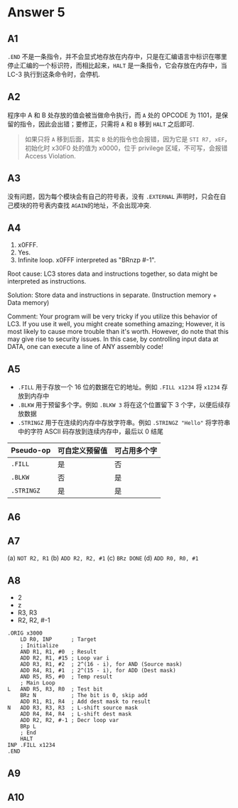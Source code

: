# Answer 5

## A1

`.END` 不是一条指令，并不会显式地存放在内存中，只是在汇编语言中标识在哪里停止汇编的一个标识符，而相比起来，`HALT` 是一条指令，它会存放在内存中，当 LC-3 执行到这条命令时，会停机.

## A2

程序中 A 和 B 处存放的值会被当做命令执行，而 `A` 处的 OPCODE 为 1101，是保留的指令，因此会出错；要修正，只需将 `A` 和 `B` 移到 `HALT` 之后即可.

> 如果只将 `A` 移到后面，其实 `B` 处的指令也会报错，因为它是 `STI R7, xEF`，初始化时 x30F0 处的值为 x0000，位于 privilege 区域，不可写，会报错 Access Violation.

## A3

没有问题，因为每个模块会有自己的符号表，没有 `.EXTERNAL` 声明时，只会在自己模块的符号表内查找 `AGAIN`的地址，不会出现冲突.

## A4

1. x0FFF.
2. Yes.
3. Infinite loop. x0FFF interpreted as "BRnzp #-1".

Root cause: LC3 stores data and instructions together, so data might be interpreted as instructions.

Solution: Store data and instructions in separate. (Instruction memory + Data memory)

Comment: Your program will be very tricky if you utilize this behavior of LC3. If you use it well, you might create something amazing; However, it is most likely to cause more trouble than it's worth. However, do note that this may give rise to security issues. In this case, by controlling input data at DATA, one can execute a line of ANY assembly code!

## A5

- `.FILL` 用于存放一个 16 位的数据在它的地址。例如 `.FILL x1234` 将 `x1234` 存放到内存中
- `.BLKW` 用于预留多个字。例如 `.BLKW 3` 将在这个位置留下 3 个字，以便后续存放数据
- `.STRINGZ` 用于在连续的内存中存放字符串。例如 `.STRINGZ "Hello"` 将字符串 中的字符 ASCII 码存放到连续内存中，最后以 0 结尾

| Pseudo-op | 可自定义预留值 | 可占用多个字 |
| --------- | ------------- | ----------- |
| `.FILL`   | 是            | 否          |
| `.BLKW`   | 否            | 是          |
| `.STRINGZ`| 是            | 是          |

## A6

## A7

(a) `NOT R2, R1`
(b) `ADD R2, R2, #1`
(c) `BRz DONE`
(d) `ADD R0, R0, #1`

## A8

- 2
- z
- R3, R3
- R2, R2, #-1

```assembly
.ORIG x3000
    LD R0, INP      ; Target
    ; Initialize
    AND R1, R1, #0  ; Result
    ADD R2, R1, #15 ; Loop var i
    ADD R3, R1, #2  ; 2^(16 - i), for AND (Source mask)
    ADD R4, R1, #1  ; 2^(15 - i), for ADD (Dest mask)
    AND R5, R5, #0  ; Temp result
    ; Main Loop
L   AND R5, R3, R0  ; Test bit
    BRz N           ; The bit is 0, skip add
    ADD R1, R1, R4  ; Add dest mask to result
N   ADD R3, R3, R3  ; L-shift source mask
    ADD R4, R4, R4  ; L-shift dest mask
    ADD R2, R2, #-1 ; Decr loop var
    BRp L
    ; End
    HALT
INP .FILL x1234
.END
```

## A9

## A10
